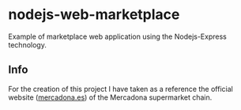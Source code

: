 # nodejs-web-marketplace
Example of marketplace web application using the Nodejs-Express technology.

## Info
For the creation of this project I have taken as a reference the official website ([mercadona.es](https://www.mercadona.es/)) of the Mercadona supermarket chain. 
